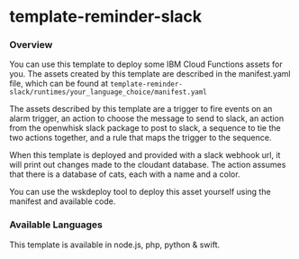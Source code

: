 # template-reminder-slack

### Overview
You can use this template to deploy some IBM Cloud Functions assets for you.  The assets created by this template are described in the manifest.yaml file, which can be found at `template-reminder-slack/runtimes/your_language_choice/manifest.yaml`

The assets described by this template are a trigger to fire events on an alarm trigger, an action to choose the message to send to slack, an action from the openwhisk slack package to post to slack, a sequence to tie the two actions together, and a rule that maps the trigger to the sequence.

When this template is deployed and provided with a slack webhook url, it will print out changes made to the cloudant database.  The action assumes that there is a database of cats, each with a name and a color.

You can use the wskdeploy tool to deploy this asset yourself using the manifest and available code.

### Available Languages
This template is available in node.js, php, python & swift.
